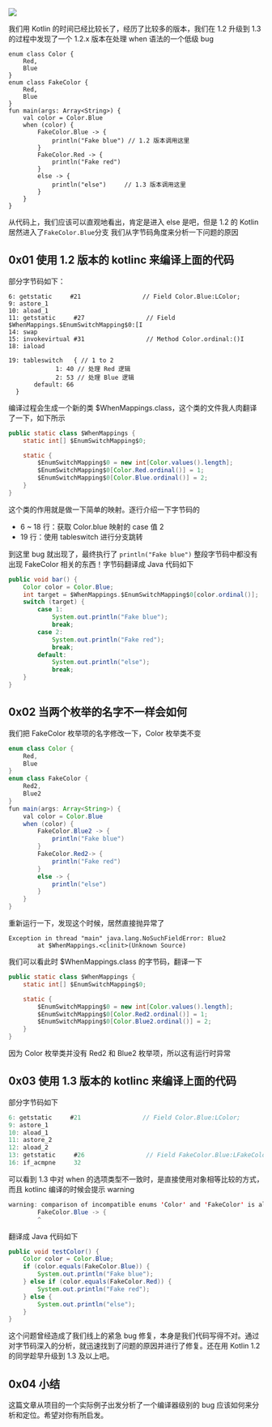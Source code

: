 ![](https://user-gold-cdn.xitu.io/2019/1/17/1685c2669958d3a2?w=959&h=260&f=jpeg&s=51115)

我们用 Kotlin 的时间已经比较长了，经历了比较多的版本，我们在 1.2 升级到 1.3 的过程中发现了一个 1.2.x 版本在处理 when 语法的一个低级 bug

```
enum class Color {
    Red,
    Blue
}
enum class FakeColor {
    Red,
    Blue
}
fun main(args: Array<String>) {
    val color = Color.Blue
    when (color) {
        FakeColor.Blue -> {
            println("Fake blue") // 1.2 版本调用这里
        }
        FakeColor.Red -> {
            println("Fake red")
        }
        else -> {
            println("else")     // 1.3 版本调用这里
        }
    }
}
```

从代码上，我们应该可以直观地看出，肯定是进入 else 是吧，但是 1.2 的 Kotlin 居然进入了`FakeColor.Blue`分支
我们从字节码角度来分析一下问题的原因

## 0x01 使用 1.2 版本的 kotlinc 来编译上面的代码

部分字节码如下：
```
6: getstatic     #21                 // Field Color.Blue:LColor;
9: astore_1
10: aload_1
11: getstatic     #27                 // Field $WhenMappings.$EnumSwitchMapping$0:[I
14: swap
15: invokevirtual #31                 // Method Color.ordinal:()I
18: iaload
  
19: tableswitch   { // 1 to 2
             1: 40 // 处理 Red 逻辑
             2: 53 // 处理 Blue 逻辑
       default: 66
  }
```
编译过程会生成一个新的类 $WhenMappings.class，这个类的文件我人肉翻译了一下，如下所示

```java
public static class $WhenMappings {
    static int[] $EnumSwitchMapping$0;

    static {
        $EnumSwitchMapping$0 = new int[Color.values().length];
        $EnumSwitchMapping$0[Color.Red.ordinal()] = 1;
        $EnumSwitchMapping$0[Color.Blue.ordinal()] = 2;
    }
}
```
这个类的作用就是做一下简单的映射。逐行介绍一下字节码的
- 6 ~ 18 行：获取 Color.blue 映射的 case 值 2
- 19 行：使用 tableswitch 进行分支跳转

到这里 bug 就出现了，最终执行了 `println("Fake blue")`
整段字节码中都没有出现 FakeColor 相关的东西！字节码翻译成 Java 代码如下

```java
public void bar() {
    Color color = Color.Blue;
    int target = $WhenMappings.$EnumSwitchMapping$0[color.ordinal()];
    switch (target) {
        case 1:
            System.out.println("Fake blue");
            break;
        case 2:
            System.out.println("Fake red");
            break;
        default:
            System.out.println("else");
            break;
    }
}
```


## 0x02 当两个枚举的名字不一样会如何
我们把 FakeColor 枚举项的名字修改一下，Color 枚举类不变
```java
enum class Color {
    Red,
    Blue
}
enum class FakeColor {
    Red2,
    Blue2
}
fun main(args: Array<String>) {
    val color = Color.Blue
    when (color) {
        FakeColor.Blue2 -> {
            println("Fake blue")
        }
        FakeColor.Red2-> {
            println("Fake red")
        }
        else -> {
            println("else")
        }
    }
}
```
重新运行一下，发现这个时候，居然直接抛异常了
```
Exception in thread "main" java.lang.NoSuchFieldError: Blue2
        at $WhenMappings.<clinit>(Unknown Source)
```

我们可以看此时 $WhenMappings.class 的字节码，翻译一下

```java
public static class $WhenMappings {
    static int[] $EnumSwitchMapping$0;

    static {
        $EnumSwitchMapping$0 = new int[Color.values().length];
        $EnumSwitchMapping$0[Color.Red2.ordinal()] = 1;
        $EnumSwitchMapping$0[Color.Blue2.ordinal()] = 2;
    }
}
```
因为 Color 枚举类并没有 Red2 和 Blue2 枚举项，所以这有运行时异常

## 0x03 使用 1.3 版本的 kotlinc 来编译上面的代码

部分字节码如下
```java
6: getstatic     #21                 // Field Color.Blue:LColor;
9: astore_1
10: aload_1
11: astore_2
12: aload_2
13: getstatic     #26                 // Field FakeColor.Blue:LFakeColor;
16: if_acmpne     32
```
可以看到 1.3 中对 when 的选项类型不一致时，是直接使用对象相等比较的方式，而且 kotlinc 编译的时候会提示 warning

```java
warning: comparison of incompatible enums 'Color' and 'FakeColor' is always unsuccessful
        FakeColor.Blue -> {
        ^
```

翻译成 Java 代码如下

```java
public void testColor() {
    Color color = Color.Blue;
    if (color.equals(FakeColor.Blue)) {
        System.out.println("Fake blue");
    } else if (color.equals(FakeColor.Red)) {
        System.out.println("Fake red");
    } else {
        System.out.println("else");
    }
}
```

这个问题曾经造成了我们线上的紧急 bug 修复，本身是我们代码写得不对。通过对字节码深入的分析，就迅速找到了问题的原因并进行了修复。还在用 Kotlin 1.2 的同学趁早升级到 1.3 及以上吧。

## 0x04 小结

这篇文章从项目的一个实际例子出发分析了一个编译器级别的 bug 应该如何来分析和定位。希望对你有所启发。
